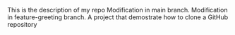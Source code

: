 This is the description of my repo
Modification in main branch.
Modification in feature-greeting branch.
A project that demostrate how to clone a GitHub repository